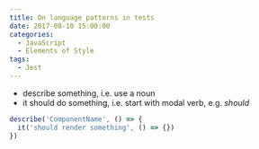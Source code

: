 ```yaml
---
title: On language patterns in tests
date: 2017-08-10 15:00:00
categories:
  - JavaScript
  - Elements of Style
tags:
  - Jest
---
```


- describe something, i.e. use a noun
- it should do something, i.e. start with modal verb, e.g. _should_

```js
describe('ComponentName', () => {
  it('should render something', () => {})
})
```
